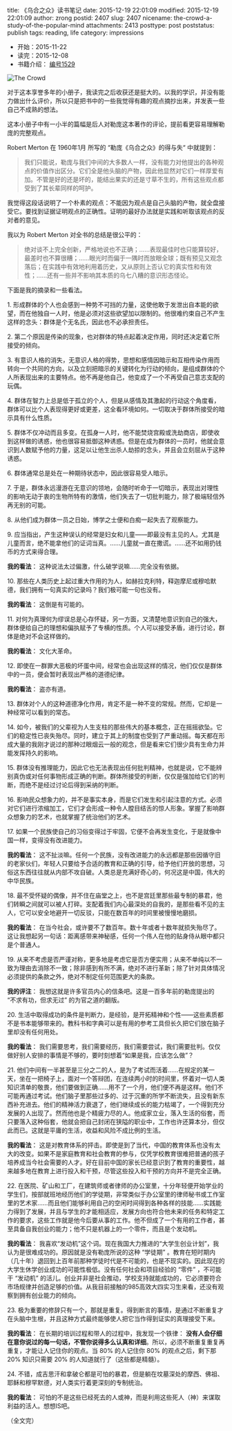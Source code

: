 title: 《乌合之众》读书笔记
date: 2015-12-19 22:01:09
modified: 2015-12-19 22:01:09
author: zrong
postid: 2407
slug: 2407
nicename: the-crowd-a-study-of-the-popular-mind
attachments: 2413
posttype: post
poststatus: publish
tags: reading, life
category: impressions

- 开始：2015-11-22
- 读完：2015-12-08
- 书籍介绍： [编号1529](http://zengrong.net/read#2015)

![The Crowd][51]

对于这本享誉多年的小册子，我读完之后收获还是挺大的。以我的学识，并没有能力做出什么评价，所以只是把书中的一些我觉得有趣的观点摘抄出来，并发表一些自己不成熟的想法。

这本小册子中有一小半的篇幅是后人对勒庞这本著作的评论，提前看更容易理解勒庞的完整观点。

Robert Merton 在 1960年1月 所写的 “勒庞《乌合之众》的得与失“ 中就提到：<!--more-->

> 我们只能说，勒庞与我们中间的大多数人一样，没有能力对他提出的各种观点的价值作出区分。它们全是他头脑的产物，因此他显然对它们一样厚爱有加。不管是好的还是坏的，能结出果实的还是寸草不生的，所有这些观点都受到了其长辈同样的呵护。

我觉得这段话说明了一个朴素的观点：不能因为观点是自己头脑的产物，就全盘接受它。要找到证据证明观点的正确性。证明的最好办法就是实践和听取该观点的反对者的意见。

我以为 Robert Merton 对全书的总结是很公平的：

> 绝对谈不上完全创新，严格地说也不正确；……表现最佳时也只能算较好，最差时也不算很糟；……眼光时而偏于一隅时而放眼全球；既有预见又观念落后；在实践中有效地利用着历史，又从原则上否认它的真实性和有效性；……还有一些并不影响其本质的乌七八糟的意识形态怪论。


下面是我的摘录和一些看法。

1\. 形成群体的个人也会感到一种势不可挡的力量，这使他敢于发泄出自本能的欲望，而在他独自一人时，他是必须对这些欲望加以限制的。他很难约束自己不产生这样的念头：群体是个无名氏，因此也不必承担责任。

2\. 第二个原因是传染的现象，也对群体的特点起着决定作用，同时还决定着它所接受的倾向。

3\. 有意识人格的消失，无意识人格的得势，思想和感情因暗示和互相传染作用而转向一个共同的方向，以及立刻把暗示的关键转化为行动的倾向，是组成群体的个人所表现出来的主要特点。他不再是他自己，他变成了一个不再受自己意志支配的玩偶。

4\. 群体在智力上总是低于孤立的个人，但是从感情及其激起的行动这个角度看，群体可以比个人表现得更好或更差，这全看环境如何。一切取决于群体所接受的暗示具有什么性质。

5\. 群体不仅冲动而且多变。在孤身一人时，他不能焚烧宫殿或洗劫商店，即使收到这样做的诱惑，他也很容易抵御这种诱惑。但是在成为群体的一员时，他就会意识到人数赋予他的力量，这足以让他生出杀人劫掠的念头，并且会立刻屈从于这种诱惑。

6\. 群体通常总是处在一种期待状态中，因此很容易受人暗示。

7\. 于是，群体永远漫游在无意识的领地，会随时听命于一切暗示，表现出对理性的影响无动于衷的生物所特有的激情，他们失去了一切批判能力，除了极端轻信外再无别的可能。

8\. 从他们成为群体一员之日始，博学之士便和白痴一起失去了观察能力。

9\. 应当指出，产生这种误认的经常是妇女和儿童——即最没有主见的人。尤其是儿童而言，绝不能拿他们的证词当真。……儿童就一直在撒谎。……还不如用扔钱币的方式来得合理。

**我的看法**： 这种说法太过偏激，什么破学说嘛……完全没有依据。

10\. 那些在人类历史上起过重大作用的为人，如赫拉克利特，释迦摩尼或穆哈默德，我们拥有一句真实的记录吗？我们极可能一句也没有。

**我的看法**： 这倒是有可能的。

11\. 对何为真理何为缪误总是心存怀疑，另一方面，又清楚地意识到自己的强大，群体便给自己的理想和偏执赋予了专横的性质。个人可以接受矛盾，进行讨论，群体是绝对不会这样做的。

**我的看法**： 文化大革命。

12\. 即使在一群罪大恶极的坏蛋中间，经常也会出现这样的情况，他们仅仅是群体中的一员，便会暂时表现出严格的道德纪律。

**我的看法**： 盗亦有道。

13\. 群体对个人的这种道德净化作用，肯定不是一种不变的常规。然而，它却是一种经常可以看到的常态。

14\. 如今，被我们的父辈视为人生支柱的那些伟大的基本概念，正在摇摇欲坠。它们的稳定性已丧失殆尽。同时，建立于其上的制度也受到了严重动摇。每天都在形成大量的我刚才说过的那种过眼烟云一般的观念，但是看来它们很少具有生命力并能发挥持久的影响。

15\. 群体没有推理能力，因此它也无法表现出任何批判精神，也就是说，它不能辨别真伪或对任何事物形成正确的判断。群体所接受的判断，仅仅是强加给它们的判断，而绝不是经过讨论后得到采纳的判断。

16\. 影响民众想象力的，并不是事实本身，而是它们发生和引起注意的方式。必须对它们进行浓缩加工，它们才会形成一种令人膛目结舌的惊人形象。掌握了影响群众想象力的艺术，也就掌握了统治他们的艺术。

17\. 如果一个民族使自己的习俗变得过于牢固，它便不会再发生变化，于是就像中国一样，变得没有改进能力。

**我的看法**： 这不扯淡嘛。任何一个民族，没有改进能力的永远都是那些因循守旧的老家伙们，年轻人只要给予合适的教育和正确的引导，给予他们开放的思想，习俗这东西往往就从内部不攻自破。人类总是充满好奇心的，何况这是中国，伟大的中华民族。

18\. 最不受怀疑的偶像，并不住在庙堂之上，也不是宫廷里那些最专制的暴君，他们转瞬之间就可以被人打碎。支配着我们内心最深处的自我的，是那些看不见的主人，它可以安全地避开一切反驳，只能在数百年的时间里被慢慢地磨损。

**我的看法**： 在当今社会，或许要不了数百年。数十年或者十数年就损失殆尽了。这让我想起另一句话：距离感带来神秘感，任何一个伟人在他的贴身侍从眼中都只是个普通人。

19\. 从来不考虑是否严谨对称，更多地是考虑它是否方便实用；从来不单纯以不一致为理由去消除不一致；除非感到有所不满，绝对不进行革新；除了针对具体情况必须提供的条款之外，绝对不制定任何范围更大的条款。

**我的评注**： 我想这就是许多官员内心的信条吧。这是一百多年前的勒庞提出的 “不求有功，但求无过” 的为官之道的翻版。

20\. 生活中取得成功的条件是判断力，是经验，是开拓精神和个性——这些素质都不是书本能够带来的。教科书和字典可以是有用的参考工具但长久把它们放在脑子里却没有任何用处。

**我的看法**： 我们需要思考，我们需要经历，我们需要尝试，我们需要批判。仅仅做好别人安排的事情是不够的，要时刻想着“如果是我，应该怎么做”？

21\. 他们中间有一半甚至是三分之二的人，是为了考试而活着……在规定的某一天，坐在一把椅子上，面对一个答辩团，在连续两小时的时间里，怀着对一切人类知识清单的敬畏，他们要做到正确……用不了一个月，他们便不再是这样。他们不可能再通过考试。他们脑子里那些过多的、过于沉重的所学不断流失，且没有新东西补充进去。他们的精神活力衰退了，他们继续成长的能力枯竭了，一个得到充分发展的人出现了。然而他也是个精疲力尽的人。他成家立业，落入生活的俗套，而只要落入这种俗套，他就会把自己封闭在狭隘的职业中，工作也许还算本分，但仅此而已。这就是平庸的生活，收益和风险不成比例的生活。

**我的看法**： 这是对教育体系的抨击。即使是到了当代，中国的教育体系也没有太大的改变。如果不是家庭教育和社会教育的参与，仅凭学校教育很难把普通的孩子培养成当今社会需要的人才。好在目前中国的家长已经意识到了教育的重要性，越来越多地在教育上进行投入和干预，尽管这些投入和干预的方向并不是完全正确。

22\. 在医院、矿山和工厂，在建筑师或者律师的办公室里，十分年轻便开始学业的学生们，按部就班地经历他们的学徒期，非常类似于办公室里的律师秘书或工作室里的艺术家……而且他们能够利用自己的空闲时间得到各种各样的技能……实践能力得到了发展，并且与学生的才能相适应，发展方向也符合他未来的任务和特定工作的要求，这些工作就是他今后要从事的工作。他不但成了一个有用的工作者，甚至具备自我创业的能力；他不只是机器上的一个零件，而且是个发动机。

**我的看法**： 我喜欢“发动机”这个词。现在我国大力推进的“大学生创业计划”，我认为是很难成功的。原因就是没有勒庞所说的这种 “学徒期” 。教育在短时期内（几十年）退回到上百年前那种学徒时代是不可能的，也是不现实的。因此现在的大学生休学创业成功的可能性极低。没有任何社会和项目经验的  “零件” ，不可能干 “发动机” 的活儿。创业并非是社会推动，学校支持就能成功的，它必须要符合市场规律并创造足够的价值。从我目前接触的985高效大四实习生来看，还没有观察到拥有创业能力的倾向。

23\. 极为重要的修辞只有一个，那就是重复。得到断言的事情，是通过不断重复才在头脑中生根，并且这种方式最终能够使人把它当作得到证实的真理接受下来。

**我的看法**： 在长期的培训过程和带人的过程中，我发现一个铁律： **没有人会仔细在意你说过的每一句话，不管你说得多么认真和详细**。所以，必须不断重复重复再重复，才能让人记住你的观点。当 80% 的人记住你 80% 的观点之后，剩下那 20% 知识只需要 20% 的人知道就行了（这些都是精髓）。

24\. 不错，成吉思汗和拿破仑都是可怕的暴君，但是躺在坟墓深处的摩西、佛祖、耶稣和穆罕默德，对人类实行着更深刻的专制统治。

**我的看法**： 可怕的不是这些已经死去的人或神，而是利用这些死人（神）来谋取利益的活人。想想IS吧。

（全文完）

[51]: /wp-content/uploads/2016/01/the-crowd.jpg
